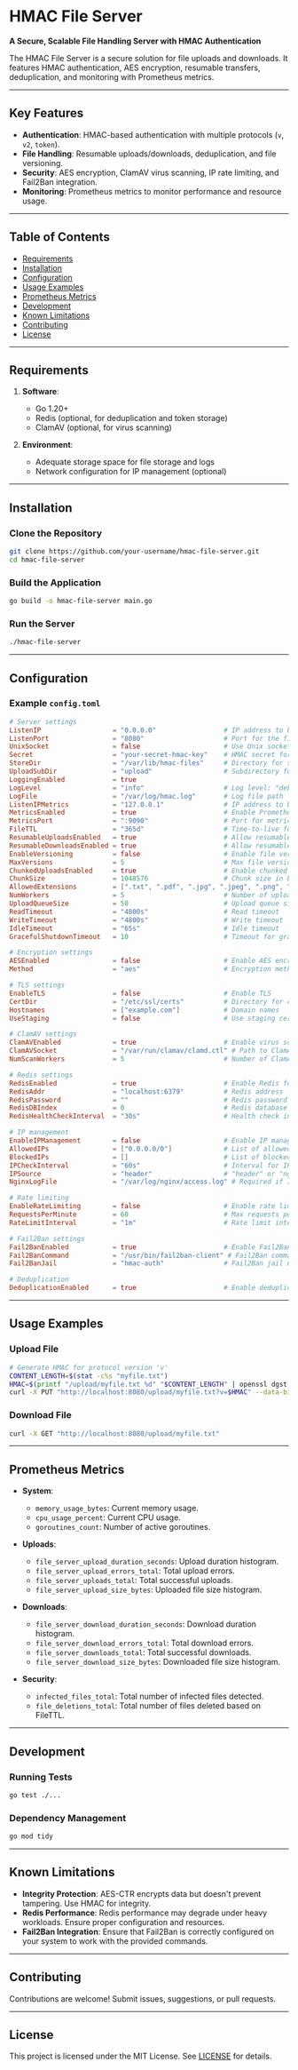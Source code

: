
# HMAC File Server

**A Secure, Scalable File Handling Server with HMAC Authentication**

The HMAC File Server is a secure solution for file uploads and downloads. It features HMAC authentication, AES encryption, resumable transfers, deduplication, and monitoring with Prometheus metrics.

---

## Key Features

- **Authentication**: HMAC-based authentication with multiple protocols (`v`, `v2`, `token`).
- **File Handling**: Resumable uploads/downloads, deduplication, and file versioning.
- **Security**: AES encryption, ClamAV virus scanning, IP rate limiting, and Fail2Ban integration.
- **Monitoring**: Prometheus metrics to monitor performance and resource usage.

---

## Table of Contents

- [Requirements](#requirements)
- [Installation](#installation)
- [Configuration](#configuration)
- [Usage Examples](#usage-examples)
- [Prometheus Metrics](#prometheus-metrics)
- [Development](#development)
- [Known Limitations](#known-limitations)
- [Contributing](#contributing)
- [License](#license)

---

## Requirements

1. **Software**:
   - Go 1.20+
   - Redis (optional, for deduplication and token storage)
   - ClamAV (optional, for virus scanning)

2. **Environment**:
   - Adequate storage space for file storage and logs
   - Network configuration for IP management (optional)

---

## Installation

### Clone the Repository

```bash
git clone https://github.com/your-username/hmac-file-server.git
cd hmac-file-server
```

### Build the Application

```bash
go build -o hmac-file-server main.go
```

### Run the Server

```bash
./hmac-file-server
```

---

## Configuration

### Example `config.toml`

```toml
# Server settings
ListenIP                  = "0.0.0.0"                 # IP address to bind the server to
ListenPort                = "8080"                    # Port for the file server
UnixSocket                = false                     # Use Unix sockets if true
Secret                    = "your-secret-hmac-key"    # HMAC secret for authentication
StoreDir                  = "/var/lib/hmac-files"     # Directory for storing files
UploadSubDir              = "upload"                  # Subdirectory for uploads
LoggingEnabled            = true
LogLevel                  = "info"                    # Log level: "debug", "info", "warn", "error"
LogFile                   = "/var/log/hmac.log"       # Log file path
ListenIPMetrics           = "127.0.0.1"               # IP address to bind the prometheus metrics
MetricsEnabled            = true                      # Enable Prometheus metrics
MetricsPort               = ":9090"                   # Port for metrics server
FileTTL                   = "365d"                    # Time-to-live for files (e.g., "30d", "24h")
ResumableUploadsEnabled   = true                      # Allow resumable uploads
ResumableDownloadsEnabled = true                      # Allow resumable downloads
EnableVersioning          = false                     # Enable file versioning
MaxVersions               = 5                         # Max file versions to keep
ChunkedUploadsEnabled     = true                      # Enable chunked uploads
ChunkSize                 = 1048576                   # Chunk size in bytes (e.g., 1MB)
AllowedExtensions         = [".txt", ".pdf", ".jpg", ".jpeg", ".png", ".gif", ".mp3", ".mp4", ".avi", ".mkv", ".wav"]
NumWorkers                = 5                         # Number of upload workers
UploadQueueSize           = 50                        # Upload queue size
ReadTimeout               = "4800s"                   # Read timeout
WriteTimeout              = "4800s"                   # Write timeout
IdleTimeout               = "65s"                     # Idle timeout
GracefulShutdownTimeout   = 10                        # Timeout for graceful shutdown in seconds

# Encryption settings
AESEnabled                = false                     # Enable AES encryption
Method                    = "aes"                     # Encryption method: "hmac" or "aes"

# TLS settings
EnableTLS                 = false                     # Enable TLS
CertDir                   = "/etc/ssl/certs"          # Directory for certificates
Hostnames                 = ["example.com"]           # Domain names
UseStaging                = false                     # Use staging certificates

# ClamAV settings
ClamAVEnabled             = true                      # Enable virus scanning
ClamAVSocket              = "/var/run/clamav/clamd.ctl" # Path to ClamAV socket
NumScanWorkers            = 5                         # Number of ClamAV scan workers

# Redis settings
RedisEnabled              = true                      # Enable Redis for caching
RedisAddr                 = "localhost:6379"          # Redis address
RedisPassword             = ""                        # Redis password
RedisDBIndex              = 0                         # Redis database index
RedisHealthCheckInterval  = "30s"                     # Health check interval

# IP management
EnableIPManagement        = false                     # Enable IP management
AllowedIPs                = ["0.0.0.0/0"]             # List of allowed IPs
BlockedIPs                = []                        # List of blocked IPs
IPCheckInterval           = "60s"                     # Interval for IP checks
IPSource                  = "header"                  # "header" or "nginx-log"
NginxLogFile              = "/var/log/nginx/access.log" # Required if IPSource is "nginx-log"

# Rate limiting
EnableRateLimiting        = false                     # Enable rate limiting
RequestsPerMinute         = 60                        # Max requests per minute
RateLimitInterval         = "1m"                      # Rate limit interval

# Fail2Ban settings
Fail2BanEnabled           = true                      # Enable Fail2Ban
Fail2BanCommand           = "/usr/bin/fail2ban-client" # Fail2Ban command
Fail2BanJail              = "hmac-auth"               # Fail2Ban jail name

# Deduplication
DeduplicationEnabled      = true                      # Enable deduplication
```

---

## Usage Examples

### Upload File

```bash
# Generate HMAC for protocol version 'v'
CONTENT_LENGTH=$(stat -c%s "myfile.txt")
HMAC=$(printf "/upload/myfile.txt %d" "$CONTENT_LENGTH" | openssl dgst -sha256 -hmac "your-secret-hmac-key" | awk '{print $2}')
curl -X PUT "http://localhost:8080/upload/myfile.txt?v=$HMAC" --data-binary @myfile.txt
```

### Download File

```bash
curl -X GET "http://localhost:8080/upload/myfile.txt"
```

---

## Prometheus Metrics

- **System**:
  - `memory_usage_bytes`: Current memory usage.
  - `cpu_usage_percent`: Current CPU usage.
  - `goroutines_count`: Number of active goroutines.

- **Uploads**:
  - `file_server_upload_duration_seconds`: Upload duration histogram.
  - `file_server_upload_errors_total`: Total upload errors.
  - `file_server_uploads_total`: Total successful uploads.
  - `file_server_upload_size_bytes`: Uploaded file size histogram.

- **Downloads**:
  - `file_server_download_duration_seconds`: Download duration histogram.
  - `file_server_download_errors_total`: Total download errors.
  - `file_server_downloads_total`: Total successful downloads.
  - `file_server_download_size_bytes`: Downloaded file size histogram.

- **Security**:
  - `infected_files_total`: Total number of infected files detected.
  - `file_deletions_total`: Total number of files deleted based on FileTTL.

---

## Development

### Running Tests

```bash
go test ./...
```

### Dependency Management

```bash
go mod tidy
```

---

## Known Limitations

- **Integrity Protection**: AES-CTR encrypts data but doesn't prevent tampering. Use HMAC for integrity.
- **Redis Performance**: Redis performance may degrade under heavy workloads. Ensure proper configuration and resources.
- **Fail2Ban Integration**: Ensure that Fail2Ban is correctly configured on your system to work with the provided commands.

---

## Contributing

Contributions are welcome! Submit issues, suggestions, or pull requests.

---

## License

This project is licensed under the MIT License. See [LICENSE](LICENSE) for details.
